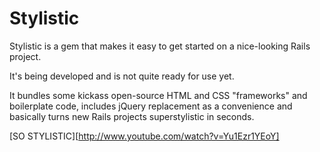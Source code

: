 Stylistic
=========

Stylistic is a gem that makes it easy to get started on a nice-looking Rails project.

It's being developed and is not quite ready for use yet.

It bundles some kickass open-source HTML and CSS "frameworks" and boilerplate code, includes jQuery replacement as a convenience and basically turns new Rails projects superstylistic in seconds.

[SO STYLISTIC][http://www.youtube.com/watch?v=Yu1Ezr1YEoY]